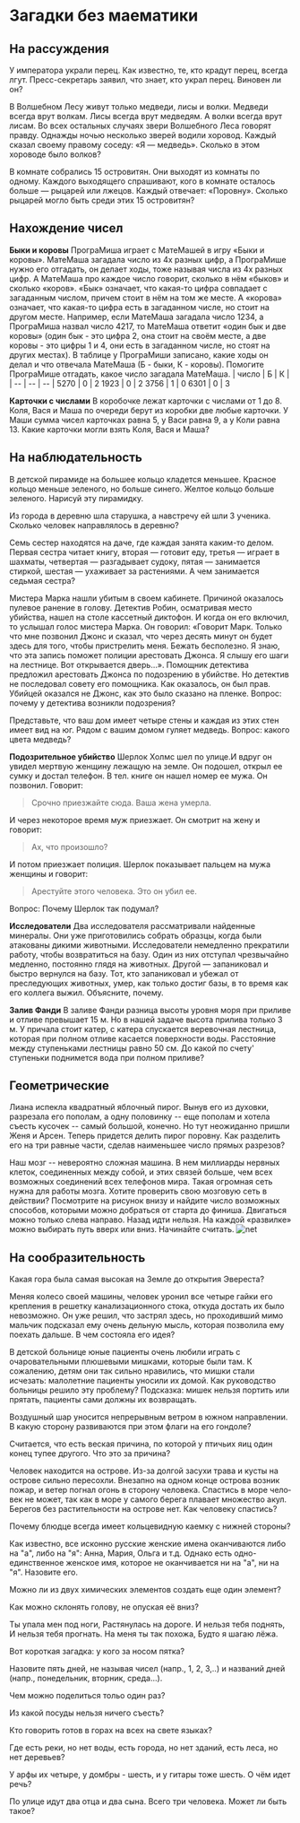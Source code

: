 # Загадки без маематики

## На рассуждения

У императора украли перец. Как известно, те, кто крадут перец, всегда лгут. Пресс-секретарь заявил, что знает, кто украл перец. Виновен ли он?

В Волшебном Лесу живут только медведи, лисы и волки. Медведи всегда врут волкам. Лисы всегда врут медведям. А волки всегда врут лисам.
Во всех остальных случаях звери Волшебного Леса говорят правду. Однажды ночью несколько зверей водили хоровод. Каждый сказал своему правому соседу: «Я — медведь». Сколько в этом хороводе было волков?

В комнате собрались 15 островитян. Они выходят из комнаты по одному. Каждого выходящего спрашивают, кого в комнате осталось больше — рыцарей или лжецов. Каждый отвечает: «Поровну». Сколько рыцарей могло быть среди этих 15 островитян?

## Нахождение чисел

**Быки и коровы**
ПрограМиша играет с МатеМашей в игру «Быки и коровы». МатеМаша загадала число из 4х разных цифр, а ПрограМише нужно его отгадать, он делает ходы, тоже называя числа из 4х разных цифр. А МатеМаша про каждое число говорит, сколько в нём «быков» и сколько «коров». «Бык» означает, что какая-то цифра совпадает с загаданным числом, причем стоит в нём на том же месте. А «корова» означает, что какая-то цифра есть в загаданном числе, но стоит на другом месте. Например, если МатеМаша загадала число 1234, а ПрограМиша назвал число 4217, то МатеМаша ответит «один бык и две коровы» (один бык - это цифра 2, она стоит на своём месте, а две коровы - это цифры 1 и 4, они есть в загаданном числе, но стоят на других местах). В таблице у ПрограМиши записано, какие ходы он делал и что отвечала МатеМаша (Б - быки, К - коровы). Помогите ПрограМише отгадать, какое число загадала МатеМаша.
| число | Б | К |
| -- | -- | -- |
5270 | 0 | 2
1923 | 0 | 2
3756 | 1 | 0
6301 | 0 | 3

**Карточки с числами**
В коробочке лежат карточки с числами от 1 до 8. Коля, Вася и Маша по очереди берут из коробки две любые карточки. У Маши сумма чисел карточках равна 5, у Васи равна 9, а у Коли равна 13. Какие карточки могли взять Коля, Вася и Маша?

## На наблюдательность

В детской пирамиде на большее кольцо кладется меньшее. Красное кольцо меньше зеленого, но больше синего. Желтое кольцо больше зеленого. Нарисуй эту пирамидку.

Из города в деревню шла старушка, а навстречу ей шли 3 ученика. Сколько человек направлялось в деревню?

Семь сестер находятся на даче, где каждая занята каким-то делом. Первая сестра читает книгу, вторая — готовит еду, третья — играет в шахматы, четвертая — разгадывает судоку, пятая — занимается стиркой, шестая — ухаживает за растениями. А чем занимается седьмая сестра?

Мистера Марка нашли убитым в своем кабинете. Причиной оказалось пулевое ранение в голову. Детектив Робин, осматривая место убийства, нашел на столе кассетный диктофон. И когда он его включил, то услышал голос мистера Марка. Он говорил: «Говорит Марк. Только что мне позвонил Джонс и сказал, что через десять минут он будет здесь для того, чтобы пристрелить меня. Бежать бесполезно. Я знаю, что эта запись поможет полиции арестовать Джонса. Я слышу его шаги на лестнице. Вот открывается дверь...». Помощник детектива предложил арестовать Джонса по подозрению в убийстве. Но детектив не последовал совету его помощника. Как оказалось, он был прав. Убийцей оказался не Джонс, как это было сказано на пленке. Вопрос: почему у детектива возникли подозрения?

Представьте, что ваш дом имеет четыре стены и каждая из этих стен имеет вид на юг. Рядом с вашим домом гуляет медведь. Вопрос: какого цвета медведь?

**Подозрительное убийство**
Шерлок Холмс шел по улице.И вдруг он увидел мертвую женщину лежащую на земле. Он подошел, открыл ее сумку и достал телефон. В тел. книге он нашел номер ее мужа. Он позвонил. Говорит:

> Срочно приезжайте сюда. Ваша жена умерла.

И через некоторое время муж приезжает. Он смотрит на жену и говорит:

> Ах, что произошло?

И потом приезжает полиция. Шерлок показывает пальцем на мужа женщины и говорит:

> Арестуйте этого человека. Это он убил ее.

Вопрос: Почему Шерлок так подумал?

**Исследователи**
Два исследователя рассматривали найденные минералы. Они уже приготовились собрать образцы, когда были атакованы дикими животными. Исследователи немедленно прекратили работу, чтобы возвратиться на базу. Один из них отступал чрезвычайно медленно, постоянно глядя на животных. Другой — запаниковал и быстро вернулся на базу. Тот, кто запаниковал и убежал от преследующих животных, умер, как только достиг базы, в то время как его коллега выжил. Объясните, почему.

**Залив Фанди**
В заливе Фанди разница высоты уровня моря при приливе и отливе превышает $15$ м. Но в нашей задаче высота прилива только $3$ м. У причала стоит катер, с катера спускается веревочная лестница, которая при полном отливе касается поверхности воды. Расстояние между ступеньками лестницы равно $50$ см. До какой по счету' ступеньки поднимется вода при полном приливе?

## Геометрические

Лиана испекла квадратный яблочный пирог. Вынув его из духовки, разрезала его пополам, а одну половинку -- еще пополам и хотела съесть кусочек -- самый большой, конечно. Но тут неожиданно пришли Женя и Арсен. Теперь придется делить пирог поровну. Как разделить его на три равные части, сделав наименьшее число прямых разрезов?

Наш мозг -- невероятно сложная машина. В нем миллиарды нервных клеток, соединенных между собой, и этих связей больше, чем всех возможных соединений всех телефонов мира. Такая огромная сеть нужна для работы мозга. Хотите проверить свою мозговую сеть в действии?
Посмотрите на рисунок внизу и найдите число возможных способов, которыми можно добраться от старта до финиша.
Двигаться можно только слева направо. Назад идти нельзя. На каждой «развилке» можно выбирать путь вверх или вниз. Начинайте считать.
![net](images/puzzles/net)

## На сообразительность

Какая гора была самая высокая на Земле до открытия Эвереста?

Меняя колесо своей машины, человек уронил все че­тыре гайки его крепления в решетку канализацион­ного стока, откуда достать их было невозможно. Он уже решил, что застрял здесь, но проходивший мимо мальчик подсказал ему очень дельную мысль, которая позволила ему поехать дальше. В чем состояла его идея?

В детской больнице юные пациенты очень любили иг­рать с очаровательными плюшевыми мишками, которые были там. К сожалению, детям они так сильно нравились, что мишки стали исчезать: малолетние па­циенты уносили их домой. Как руководство больницы решило эту проблему? Подсказка: мишек нельзя портить или прятать, пациенты сами должны их возвращать.

Воздушный шар уносится непрерывным ветром в южном направлении. В какую сторону развиваются при этом флаги на его гондоле?

Считается, что есть веская причина, по ко­торой у птичьих яиц один конец тупее другого. Что это за причина?

Человек находится на острове. Из-за долгой засухи трава и кусты на острове сильно пересохли. Внезапно на одном конце острова возник пожар, и ветер погнал огонь в сторону человека. Спастись в море чело­век не может, так как в море у самого берега плавает множество акул. Берегов без растительности на острове нет. Как человеку спастись?

Почему блюдце всегда имеет кольцеви­дную каемку с нижней стороны?

Как известно, все исконно русские женские имена оканчиваются либо на "а", либо на "я": Анна, Мария, Ольга и т.д. Однако есть одно-единственное женское имя, которое не оканчивается ни на "а", ни на "я". Назовите его.

Можно ли из двух химических элементов создать еще один элемент?

Как можно склонять голову, не опуская её вниз?

Ты упала мен под ноги,
Растянулась на дороге.
И нельзя тебя поднять,
И нельзя тебя прогнать.
На меня ты так похожа,
Будто я шагаю лёжа.

Вот короткая загадка: у кого за носом пятка?

Назовите пять дней, не называя чисел (напр., 1, 2, 3,..) и названий дней (напр., понедельник, вторник, среда...).

Чем можно поделиться тольо один раз?

Из какой посуды нельзя ничего съесть?

Кто говорить готов в горах на всех на свете языках?

Где есть реки, но нет воды, есть города, но нет зданий, есть леса, но нет деревьев?

У арфы их четыре, у домбры - шесть, и у гитары тоже шесть. О чём идет речь?

По улице идут два отца и два сына. Всего три человека. Может ли быть такое?
